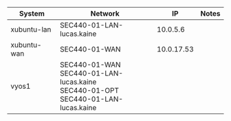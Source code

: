 |    System     | Network                      |   IP       | Notes |
| --------------| ---------------------------- | ---------- | ----- |
| xubuntu-lan   | SEC440-01-LAN-lucas.kaine    | 10.0.5.6   |       |
| xubuntu-wan   | SEC440-01-WAN                | 10.0.17.53 |       |
| vyos1         | SEC440-01-WAN <br> SEC440-01-LAN-lucas.kaine  <br> SEC440-01-OPT <br> SEC440-01-LAN-lucas.kaine            |            |       |

